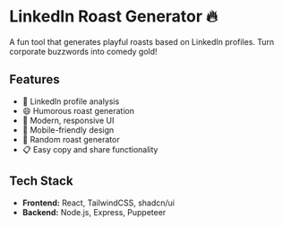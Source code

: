 # LinkedIn Roast Generator 🔥

A fun tool that generates playful roasts based on LinkedIn profiles. Turn corporate buzzwords into comedy gold!

## Features

- 🎯 LinkedIn profile analysis
- 😄 Humorous roast generation
- 🎨 Modern, responsive UI
- 📱 Mobile-friendly design
- 🔄 Random roast generator
- 📋 Easy copy and share functionality

## Tech Stack

- **Frontend:** React, TailwindCSS, shadcn/ui
- **Backend:** Node.js, Express, Puppeteer
